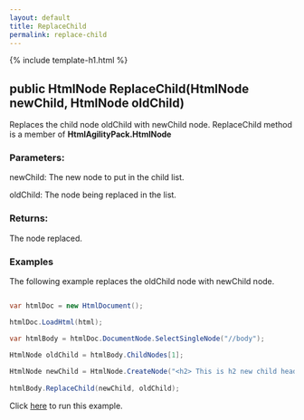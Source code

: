 ```yaml
---
layout: default
title: ReplaceChild
permalink: replace-child
---
```


{% include template-h1.html %}

## public HtmlNode ReplaceChild(HtmlNode newChild, HtmlNode oldChild)

Replaces the child node oldChild with newChild node. ReplaceChild method is a member of **HtmlAgilityPack.HtmlNode**

### Parameters:

newChild: The new node to put in the child list.

oldChild: The node being replaced in the list.

### Returns:

The node replaced.

### Examples

The following example replaces the oldChild node with newChild node.

```csharp

var htmlDoc = new HtmlDocument();

htmlDoc.LoadHtml(html);

var htmlBody = htmlDoc.DocumentNode.SelectSingleNode("//body");

HtmlNode oldChild = htmlBody.ChildNodes[1];
		
HtmlNode newChild = HtmlNode.CreateNode("<h2> This is h2 new child heading</h2>");
		
htmlBody.ReplaceChild(newChild, oldChild);

```

Click [here](https://dotnetfiddle.net/JUfoxv) to run this example.
